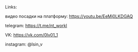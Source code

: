 Links:

  видео посадки на платформу: 
                https://youtu.be/EeMj0LKDGAQ

  telegram: https://t.me/nt_workl
  
  VK: https://vk.com/0lv01_1
  
  instagram: @lsin_v
  
